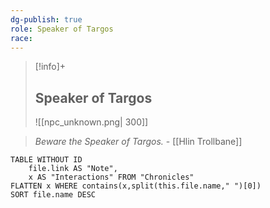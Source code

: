 ```yaml
---
dg-publish: true
role: Speaker of Targos
race: 
---
```


> [!info]+
> ## Speaker of Targos
> ![[npc_unknown.png| 300]]

> *Beware the Speaker of Targos.* - [[Hlin Trollbane]]

```dataview
TABLE WITHOUT ID
	file.link AS "Note", 
	x AS "Interactions" FROM "Chronicles"
FLATTEN x WHERE contains(x,split(this.file.name," ")[0])
SORT file.name DESC
```

